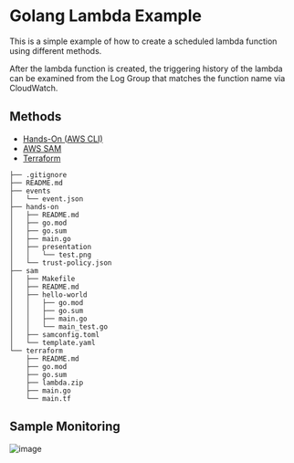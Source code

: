 # Golang Lambda Example

This is a simple example of how to create a scheduled lambda function using different methods.

After the lambda function is created, the triggering history of the lambda can be examined from the Log Group that matches the function name via CloudWatch.

## Methods

- [Hands-On (AWS CLI)](./hands-on)
- [AWS SAM](./sam)
- [Terraform](./terraform)

```tree
├── .gitignore
├── README.md
├── events
│   └── event.json
├── hands-on
│   ├── README.md
│   ├── go.mod
│   ├── go.sum
│   ├── main.go
│   ├── presentation
│   │   └── test.png
│   └── trust-policy.json
├── sam
│   ├── Makefile
│   ├── README.md
│   ├── hello-world
│   │   ├── go.mod
│   │   ├── go.sum
│   │   ├── main.go
│   │   └── main_test.go
│   ├── samconfig.toml
│   └── template.yaml
└── terraform
    ├── README.md
    ├── go.mod
    ├── go.sum
    ├── lambda.zip
    ├── main.go
    └── main.tf
```


## Sample Monitoring
![image](https://github.com/user-attachments/assets/db21c522-6c6c-4f01-82d6-587c933967b0)
